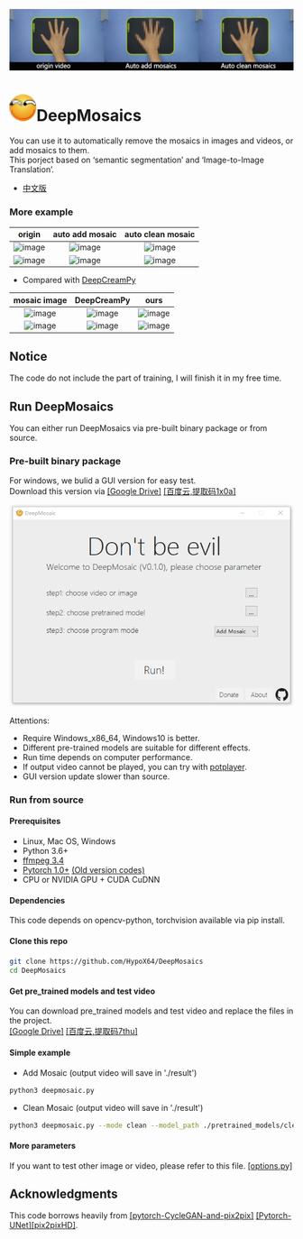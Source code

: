 ![image](./imgs/hand.gif)
# <img src="./imgs/icon.jpg" width="48">DeepMosaics
You can use it to automatically remove the mosaics in images and videos, or add mosaics to them.<br>
This porject based on ‘semantic segmentation’ and ‘Image-to-Image Translation’.<br>
* [中文版](./README_CN.md)<br>

### More example
origin | auto add mosaic |  auto clean mosaic  
:-:|:-:|:-:
![image](https://github.com/HypoX64/DeepMosaics_example/blob/master/lena.jpg) | ![image](https://github.com/HypoX64/DeepMosaics_example/blob/master/lena_add.jpg) | ![image](https://github.com/HypoX64/DeepMosaics_example/blob/master/lena_clean.jpg) 
![image](https://github.com/HypoX64/DeepMosaics_example/blob/master/youknow.png)  | ![image](https://github.com/HypoX64/DeepMosaics_example/blob/master/youknow_add.png) | ![image](https://github.com/HypoX64/DeepMosaics_example/blob/master/youknow_clean.png) 
* Compared with [DeepCreamPy](https://github.com/deeppomf/DeepCreamPy)

mosaic image | DeepCreamPy | ours  
:-:|:-:|:-:
![image](https://github.com/HypoX64/DeepMosaics_example/blob/master/face_a_mosaic.jpg) | ![image](https://github.com/HypoX64/DeepMosaics_example/blob/master/a_dcp.png) | ![image](https://github.com/HypoX64/DeepMosaics_example/blob/master/face_a_clean.jpg) 
![image](https://github.com/HypoX64/DeepMosaics_example/blob/master/face_b_mosaic.jpg) | ![image](https://github.com/HypoX64/DeepMosaics_example/blob/master/b_dcp.png) | ![image](https://github.com/HypoX64/DeepMosaics_example/blob/master/face_b_clean.jpg) 

## Notice
The code do not include the part of training, I will finish it in my free time.<br>

## Run DeepMosaics
You can either run DeepMosaics via pre-built binary package or from source.<br>

### Pre-built binary package
For windows, we bulid a GUI version for easy test.<br>
Download this version via [[Google Drive]](https://drive.google.com/open?id=1LTERcN33McoiztYEwBxMuRjjgxh4DEPs)  [[百度云,提取码1x0a]](https://pan.baidu.com/s/10rN3U3zd5TmfGpO_PEShqQ) <br>

![image](./imgs/GUI.png)<br>

Attentions:<br>
  - Require Windows_x86_64, Windows10 is better.<br>
  - Different pre-trained models are suitable for different effects.<br>
  - Run time depends on computer performance.<br>
  - If output video cannot be played, you can try with [potplayer](https://daumpotplayer.com/download/).
  - GUI version update slower than source.

### Run from source
#### Prerequisites
  - Linux, Mac OS, Windows
  - Python 3.6+
  - [ffmpeg 3.4](http://ffmpeg.org/)
  - [Pytorch 1.0+](https://pytorch.org/)  [(Old version codes)](https://github.com/HypoX64/DeepMosaics/tree/Pytorch0.4)
  - CPU or NVIDIA GPU + CUDA CuDNN<br>
#### Dependencies
This code depends on opencv-python, torchvision available via pip install.
#### Clone this repo
```bash
git clone https://github.com/HypoX64/DeepMosaics
cd DeepMosaics
```
#### Get pre_trained models and test video
You can download pre_trained models and test video and replace the files in the project.<br>
[[Google Drive]](https://drive.google.com/open?id=10nARsiZoZGcaKw40nQu9fJuRp1oeabPs)   [[百度云,提取码7thu]](https://pan.baidu.com/s/1IG4bdIiIC9PH9-oEyae5Sg) 

#### Simple example
* Add Mosaic (output video will save in './result')
```bash
python3 deepmosaic.py
```
* Clean Mosaic (output video will save in './result')
```bash
python3 deepmosaic.py --mode clean --model_path ./pretrained_models/clean_hands_unet_128.pth --media_path ./result/hands_test_AddMosaic.mp4
```
#### More parameters
If you want to test other image or video, please refer to this file.
[[options.py]](https://github.com/HypoX64/DeepMosaics/blob/master/options.py) 
<br>

## Acknowledgments
This code borrows heavily from [[pytorch-CycleGAN-and-pix2pix]](https://github.com/junyanz/pytorch-CycleGAN-and-pix2pix) [[Pytorch-UNet]](https://github.com/milesial/Pytorch-UNet)[[pix2pixHD]](https://github.com/NVIDIA/pix2pixHD).
